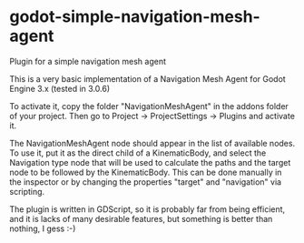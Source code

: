 # godot-simple-navigation-mesh-agent
Plugin for a simple navigation mesh agent

This is a very basic implementation of a Navigation Mesh Agent for Godot Engine 3.x (tested in 3.0.6)

To activate it, copy the folder "NavigationMeshAgent" in the addons folder of your project. Then go to Project -> ProjectSettings -> Plugins and activate it.

The NavigationMeshAgent node should appear in the list of available nodes. To use it, put it as the direct child of a KinematicBody, and select the Navigation type node that will be used to calculate the paths and the target node to be followed by the KinematicBody. This can be done manually in the inspector or by changing the properties "target" and "navigation" via scripting.

The plugin is written in GDScript, so it is probably far from being efficient, and it is lacks of many desirable features, but something is better than nothing, I gess :-)
